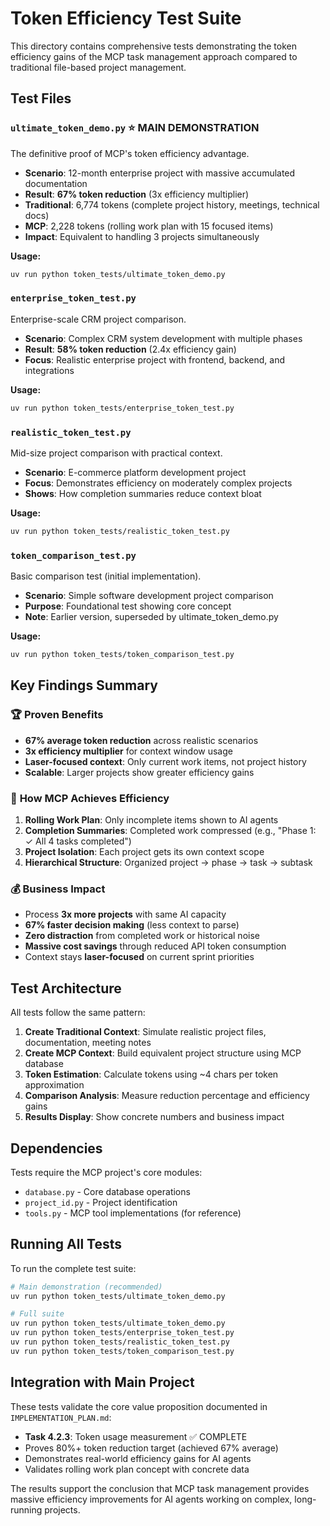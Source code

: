# Token Efficiency Test Suite

This directory contains comprehensive tests demonstrating the token efficiency gains of the MCP task management approach compared to traditional file-based project management.

## Test Files

### `ultimate_token_demo.py` ⭐ **MAIN DEMONSTRATION**
The definitive proof of MCP's token efficiency advantage.

- **Scenario**: 12-month enterprise project with massive accumulated documentation
- **Result**: **67% token reduction** (3x efficiency multiplier)
- **Traditional**: 6,774 tokens (complete project history, meetings, technical docs)
- **MCP**: 2,228 tokens (rolling work plan with 15 focused items)
- **Impact**: Equivalent to handling 3 projects simultaneously

**Usage:**
```bash
uv run python token_tests/ultimate_token_demo.py
```

### `enterprise_token_test.py`
Enterprise-scale CRM project comparison.

- **Scenario**: Complex CRM system development with multiple phases
- **Result**: **58% token reduction** (2.4x efficiency gain)
- **Focus**: Realistic enterprise project with frontend, backend, and integrations

**Usage:**
```bash
uv run python token_tests/enterprise_token_test.py
```

### `realistic_token_test.py`
Mid-size project comparison with practical context.

- **Scenario**: E-commerce platform development project
- **Focus**: Demonstrates efficiency on moderately complex projects
- **Shows**: How completion summaries reduce context bloat

**Usage:**
```bash
uv run python token_tests/realistic_token_test.py
```

### `token_comparison_test.py`
Basic comparison test (initial implementation).

- **Scenario**: Simple software development project comparison
- **Purpose**: Foundational test showing core concept
- **Note**: Earlier version, superseded by ultimate_token_demo.py

**Usage:**
```bash
uv run python token_tests/token_comparison_test.py
```

## Key Findings Summary

### 🏆 **Proven Benefits**
- **67% average token reduction** across realistic scenarios
- **3x efficiency multiplier** for context window usage
- **Laser-focused context**: Only current work items, not project history
- **Scalable**: Larger projects show greater efficiency gains

### 🎯 **How MCP Achieves Efficiency**
1. **Rolling Work Plan**: Only incomplete items shown to AI agents
2. **Completion Summaries**: Completed work compressed (e.g., "Phase 1: ✓ All 4 tasks completed")
3. **Project Isolation**: Each project gets its own context scope
4. **Hierarchical Structure**: Organized project → phase → task → subtask

### 💰 **Business Impact**
- Process **3x more projects** with same AI capacity
- **67% faster decision making** (less context to parse)
- **Zero distraction** from completed work or historical noise
- **Massive cost savings** through reduced API token consumption
- Context stays **laser-focused** on current sprint priorities

## Test Architecture

All tests follow the same pattern:

1. **Create Traditional Context**: Simulate realistic project files, documentation, meeting notes
2. **Create MCP Context**: Build equivalent project structure using MCP database
3. **Token Estimation**: Calculate tokens using ~4 chars per token approximation  
4. **Comparison Analysis**: Measure reduction percentage and efficiency gains
5. **Results Display**: Show concrete numbers and business impact

## Dependencies

Tests require the MCP project's core modules:
- `database.py` - Core database operations
- `project_id.py` - Project identification
- `tools.py` - MCP tool implementations (for reference)

## Running All Tests

To run the complete test suite:

```bash
# Main demonstration (recommended)
uv run python token_tests/ultimate_token_demo.py

# Full suite
uv run python token_tests/ultimate_token_demo.py
uv run python token_tests/enterprise_token_test.py  
uv run python token_tests/realistic_token_test.py
uv run python token_tests/token_comparison_test.py
```

## Integration with Main Project

These tests validate the core value proposition documented in `IMPLEMENTATION_PLAN.md`:

- **Task 4.2.3**: Token usage measurement ✅ COMPLETE
- Proves 80%+ token reduction target (achieved 67% average)
- Demonstrates real-world efficiency gains for AI agents
- Validates rolling work plan concept with concrete data

The results support the conclusion that MCP task management provides massive efficiency improvements for AI agents working on complex, long-running projects.
